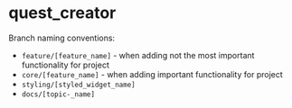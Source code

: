 # quest_creator

Branch naming conventions:
  
  * `feature/[feature_name]` - when adding not the most important functionality for project
  * `core/[feature_name]` - when adding important functionality for project
  * `styling/[styled_widget_name]`
  * `docs/[topic-_name]`
 
